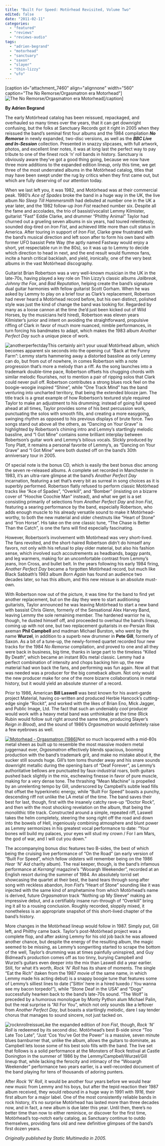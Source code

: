```yaml
---
title: "Built For Speed: Motörhead Revisited, Volume Two"
edited: false
date: "2011-02-11"
categories:
  - "featured"
  - "reviews"
  - "reviews-audio"
tags:
  - "adrien-begrand"
  - "motorhead"
  - "sanctuary"
  - "saxon"
  - "slayer"
  - "thin-lizzy"
  - "ufo"
---
```


\[caption id="attachment\_7460" align="alignnone" width="560" caption="The No Remorse/Orgasmatron era Motorhead"\]![The No Remorse/Orgasmatron era Motorhead](http://www.hellbound.ca/wp-content/uploads/2011/02/motohead1986.jpg "motohead1986")\[/caption\]

**By Adrien Begrand**

The early Motörhead catalog has been reissued, repackaged, and overhauled so many times over the years, that it can get downright confusing, but the folks at Sanctuary Records got it right in 2005 when they reissued the band’s seminal first four albums and the 1984 compilation **_No Remorse_** in newly expanded, two-disc versions, as well as the **_BBC Live and In-Session_** collection. Presented in snazzy slipcases, with full artwork, photos, and excellent liner notes, it was at long last the perfect way to pay tribute to one of the finest rock ‘n’ roll bands in history. Sanctuary is obviously aware they’ve got a good thing going, because we now have three more additions to the expanded edition lineup, only this time, we get three of the most underrated albums in the Motörhead catalog, titles that may have been swept under the rug by critics when they first came out, but which are fully deserving of our attention today.

When we last left you, it was 1982, and Motörhead was at their commercial peak. 1980’s _Ace of Spades_ broke the band in a huge way in the UK, the live album _No Sleep Till Hammersmith_ had debuted at number one in the UK a year later, and the 1982 follow-up _Iron Fist_ reached number six. Despite all the fame and accolades, the trio of bassist/vocalist Lemmy Kilmister, guitarist “Fast” Eddie Clarke, and drummer “Philthy Animal” Taylor had churned out a grueling seven albums in six years, had toured relentlessly, sounded dog-tired on _Iron Fist_, and achieved little more than cult status in America. After touring in support of _Iron Fist_, Clarke grew frustrated with the band’s musical direction and left soon after to form his own band with former UFO bassist Pete Way (the aptly named Fastway would enjoy a short, yet respectable run in the 80s), so it was up to Lemmy to decide which direction to head in next, and the end result would flummox fans, incite a harsh critical backlash, and yield, ironically, one of the very best albums in the vast Motörhead discography.

Guitarist Brian Robertson was a very well-known musician in the UK in the late-70s, having played a key role on Thin Lizzy’s classic albums _Jailbreak_, _Johnny the Fox_, and _Bad Reputation_, helping create the band’s signature dual guitar harmonies with fellow guitarist Scott Gorham. When he was asked by Lemmy to play on a brief tour as Clark’s replacement, Robertson had never heard a Motörhead record before, but his own distinct, polished style was just the kind of change the band was looking for. Regarded by many as a loose cannon at the time (he’d just been kicked out of Wild Horses, by the musicians he’d hired), Robertson was eleven years Kilmister’s junior and intent on avoiding the straightforward, propulsive riffing of Clark in favor of much more nuanced, nimble performances, in turn forcing his bandmates to adapt, which makes the 1983 album _Another Perfect Day_ such a unique piece of work.

![](http://www.hellbound.ca/wp-content/uploads/2011/02/anotherperfectday-290x290.jpg "anotherperfectday")This certainly ain’t your usual Motörhead album, which becomes apparent six seconds into the opening cut “Back at the Funny Farm”: Lemmy starts hammering away a distorted bassline as only Lemmy can do, but from out of nowhere, in comes Robertson with a note progression that’s more a melody than a riff. As the song launches into a trademark double-time pace, Robertson offsets his chugging chords with similar melodic flourishes, not to mention a pair of ripping solos that Clark could never pull off. Robertson contributes a strong blues rock feel on the boogie-woogie inspired “Shine”, while “One Track Mind” has the band venturing into uncharted territory, that being the extended blooze jam. The title track is a great example of how Robertson’s textured style required Taylor to make an adjustment to his drumming; instead of going full speed ahead at all times, Taylor provides some of his best percussion work, punctuating the solos with smooth fills, and creating a more easygoing, swinging rhythm as opposed to his previous displays of brute force. Two songs stand out above all the others, as “Dancing on Your Grave” is highlighted by Robertson’s chiming intro and Lemmy’s startlingly melodic bassline, and “I Got Mine” contains some brilliant interplay between Robertson’s guitar work and Lemmy’s bilious vocals. Slickly produced by Tony Platt, it remains a personal favorite of Lemmy’s, as “Dancing on Your Grave” and “I Got Mine” were both dusted off on the band’s 30th anniversary tour in 2005.

Of special note is the bonus CD, which is easily the best bonus disc among the seven re-released albums. A complete set recorded in Manchester in 1983, it’s an ultra-rare glimpse at the band’s _Another Perfect Day_ incarnation, featuring a set that’s every bit as surreal in song choices as it is superbly performed. Robertson flatly refused to perform classic Motörhead tracks like “Ace of Spades”, “Overkill”, and “Bomber” (insisting on a bizarre cover of “Hoochie Coochie Man” instead), and what we get is a set consisting primarily of selections from _Another Perfect Day_ and _Iron Fist_, featuring a searing performance by the band, especially Robertson, who adds enough muscle to his already versatile sound to make it Motörhead-worthy, to both the new material and older chestnuts like “Heart of Stone” and “Iron Horse”. His take on the one classic tune, “The Chase is Better Than the Catch”, is one the fans will find especially fascinating.

However, Robertson’s involvement with Motörhead was very short-lived. The fans revolted, and the short-haired Robertson didn’t do himself any favors, not only with his refusal to play older material, but also his fashion sense, which involved such accoutrements as headbands, baggy pants, and leg warmers, making for an uncomfortable contrast from Lemmy’s jeans, Iron Cross, and bullet belt. In the years following his early 1984 firing, _Another Perfect Day_ became a forgotten Motörhead record, but much like Black Sabbath’s 1983 album _Born Again_ has found an audience two decades later, so has this album, and this new reissue is an absolute must-own.

With Robertson now out of the picture, it was time for the band to find yet another replacement, but on the day they were to start auditioning guitarists, Taylor announced he was leaving Motörhead to start a new band with bassist Chris Glenn, formerly of the Sensational Alex Harvey Band, leaving Lemmy the sole remaining member. The hardened warrior he is, though, he dusted himself off, and proceeded to overhaul the band’s lineup, coming up with not one, but two replacement guitarists in ex-Persian Risk axeman **Phil Campbell** and madman Michael Burston, who went by the name **Wurzel**, in addition to a superb new drummer in **Pete Gill**, formerly of Saxon. As a bit of a tune-up, the newly-formed quartet recorded four new tracks for the 1984 _No Remorse_ compilation, and proved to one and all they were back in business, big time, thanks in large part to the timeless “Killed By Death”, which became an instant 80s metal classic. Lemmy had a perfect combination of intensity and chops backing him up, the new material had won back the fans, and performing was fun again. Now all that was needed was a producer for the big comeback album. Not only would the new producer make for one of the more bizarre collaborations in metal history, but it would yield an absolute stunner of a record.

Prior to 1986, American **Bill Laswell** was best known for his avant-garde project Material, having co-written and produced Herbie Hancock’s cutting-edge single “Rockit”, and worked with the likes of Brian Eno, Mick Jagger, and Public Image, Ltd. The fact that such an undeniably _cool_ producer would work with a heavy metal band was unthinkable at the time (Rick Rubin would follow suit right around the same time, producing Slayer’s _Reign in Blood_), and the sound of 1986’s _Orgasmatron_ would definitely raise a few eyebrows as well.

[![](http://www.hellbound.ca/wp-content/uploads/2011/02/Motorhead-Orgasmatron-1986-290x290.jpg "Motorhead - Orgasmatron (1986)")](http://www.hellbound.ca/wp-content/uploads/2011/02/Motorhead-Orgasmatron-1986.jpg)Not so much lacquered with a mid-80s metal sheen as built up to resemble the most massive modern metal juggernaut ever, _Orgasmatron_ effectively blends spacious, booming production with the band’s trademark grit, and make no mistake about it, the sucker still sounds huge. Gill’s tom toms thunder away and his snare sounds downright metallic during the opening bars of “Deaf Forever”, as Lemmy’s authoritative bellows are punctuated by faux-industrial roars, both guitars pushed back slightly in the mix, eschewing finesse in favor of pure muscle, making for a very dense tone. The thrashing “Mean Machine” is propelled by an unrelenting tempo by Gill, underscored by Campbell’s subtle lead fills that offset the hyperkinetic energy, while “Built For Speed” boasts a punchy, descending riff not unlike the LA metal of the time. The band saves their best for last, though, first with the insanely catchy rave-up “Doctor Rock”, and then with the most shocking revelation on the album, that being the monolithic title track. Constructed around a simple, repeated riff, Laswell takes the helm completely, steering the song right off the road and down into the bowels of Hell, ingeniously combining atmosphere and blunt power as Lemmy sermonizes in his greatest vocal performance to date: “Your bones will build my palaces, your eyes will stud my crown / For I am Mars, the god of war, and I will cut you down.”

The accompanying bonus disc features two B-sides, the best of which being the cruising live performance of “On the Road” (an early version of “Built For Speed”, which fellow oldsters will remember being on the 1986 _Hear ‘N’ Aid_ charity album). The real keeper, though, is the band’s infamous performance at _Kerrang!_ magazine’s ”Wooargh Weekender”, recorded at an English resort during the summer of 1984. An absolutely torrid set showcasing the quartet at their best, the band tears through song after song with reckless abandon, _Iron Fist_’s “Heart of Stone” sounding like it was injected with the same kind of amphetamine from which Motörhead’s name is derived, future _Orgasmatron_ track “Nothing up My Sleeve” making an impressive debut, and a certifiably insane run-through of “Overkill” bring ing it all to a rousing conclusion. Roughly recorded, sloppily mixed, it nonetheless is an appropriate snapshot of this short-lived chapter of the band’s history.

More changes in the Motörhead lineup would follow in 1987. Simply put, Gill left, and Philthy came back. Taylor’s post-Motörhead project was a complete flop, and after asking Lemmy for his old job back he was allowed another chance, but despite the energy of the resulting album, the magic seemed to be missing, as Lemmy’s songwriting started to scrape the bottom of the well, Taylor’s drumming was at times painfully uninspired, and Guy Bidmead’s production comes off as too tinny, burying Campbell and Wurzel’s guitars even deeper into the mix than Laswell did a year earlier. Still, for what it’s worth, _Rock ‘N’ Roll_ has its share of moments. The single “Eat the Rich” (taken from the 1987 movie of the same name, in which Lemmy made his acting debut) is a snappy boogie tune that features some of Lemmy’s silliest lines to date (”Sittin’ here in a hired tuxedo / You wanna see my bacon torpedo!”), while “Stone Deaf in the USA” and “Dogs” successfully hearken back to the band’s late-70s sound. “The Wolf” is preceded by a humorous monologue by Monty Python alum Michael Palin, but the real surprise is “All For You”, which not only sounds like a leftover from _Another Perfect Day_, but boasts a startlingly melodic, dare I say tender chorus that manages to sound sincere, not just tacked on.

![](http://www.hellbound.ca/wp-content/uploads/2011/02/rocknrollreissue.jpg "rocknrollreissue")Like the expanded edition of _Iron Fist_, though, _Rock ‘N’ Roll_ is redeemed by its second disc. Motörhead’s best B-side since “Too Late Too Late”, “Just ‘Cos You’ve Got the Power” is a massive, seven minute blues barnburner that, unlike the album, allows the guitars to dominate, as Campbell lets loose some of his best solo fills with the band. The live set that follows is a solid performance at the Monsters of Rock festival at Castle Donington in the summer of 1986 by the Lemmy/Campbell/Wurzel/Gill lineup that, while lacking the ferocity and intimacy of the “Wooargh Weekender” performance two years earlier, is a well-recorded document of the band playing for tens of thousands of adoring punters.

After _Rock ‘N’ Roll_, it would be another four years before we would hear new music from Lemmy and his boys, but after the tepid reaction their 1987 album received, they would rebound in a huge way in 1991 with _1916_, their first album for a major label. One of the most consistently reliable bands in rock history, it’s no surprise Motörhead has lasted more than three decades now, and in fact, a new album is due later this year. Until then, there’s no better time than now to either reminisce, or discover for the first time, Motörhead’s top-notch early catalog, as Sanctuary continue to outdo themselves, providing fans old and new definitive glimpses of the band’s first dozen years.

_Originally published by Static Multimedia in 2005._
